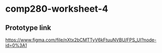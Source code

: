 # comp280-worksheet-4

## Prototype link
https://www.figma.com/file/nXtx2bCMTTyV6kFtuuNVBU/FPS_UI?node-id=0%3A1